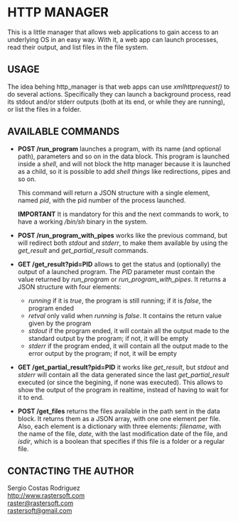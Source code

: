 # HTTP MANAGER #

This is a little manager that allows web applications to gain access to an underlying OS in an easy way. With it, a web app
can launch processes, read their output, and list files in the file system.

## USAGE ##

The idea behing http_manager is that web apps can use *xmlhttprequest()* to do several actions. Specifically they can launch a background process, read its stdout and/or stderr outputs (both at its end, or while they are running), or list the files in a folder.

## AVAILABLE COMMANDS ##

* **POST /run_program** launches a program, with its name (and optional path), parameters and so on in the data block. This
  program is launched inside a *shell*, and will not block the http manager because it is launched as a child, so it is possible
  to add *shell things* like redirections, pipes and so on.
  
  This command will return a JSON structure with a single element, named *pid*, with the pid number of the process launched.
  
  **IMPORTANT** It is mandatory for this and the next commands to work, to have a working */bin/sh* binary in the system.

* **POST /run_program_with_pipes** works like the previous command, but will redirect both *stdout* and *stderr*, to make them
  available by using the *get_result* and *get_partial_result* commands.

* **GET /get_result?pid=PID** allows to get the status and (optionally) the output of a launched program. The *PID* parameter
  must contain the value returned by *run_program* or *run_program_with_pipes*. It returns a JSON structure with four elements:
  
  * *running* if it is *true*, the program is still running; if it is *false*, the program ended
  * *retval* only valid when *running* is *false*. It contains the return value given by the program
  * *stdout* if the program ended, it will contain all the output made to the standard output by the program; if not, it will be empty
  * *stderr* if the program ended, it will contain all the output made to the error output by the program; if not, it will be empty

* **GET /get_partial_result?pid=PID** it works like *get_result*, but *stdout* and *stderr* will contain all the data generated
  since the last *get_partial_result* executed (or since the begining, if none was executed). This allows to show the output of the
  program in realtime, instead of having to wait for it to end.

* **POST /get_files** returns the files available in the path sent in the data block. It returns them as a JSON array, with one
  one element per file. Also, each element is a dictionary with three elements: *filename*, with the name of the file, *date*, with
  the last modification date of the file, and *isdir*, which is a boolean that specifies if this file is a folder or a regular file.

## CONTACTING THE AUTHOR ##

Sergio Costas Rodriguez  
http://www.rastersoft.com  
raster@rastersoft.com  
rastersoft@gmail.com  

